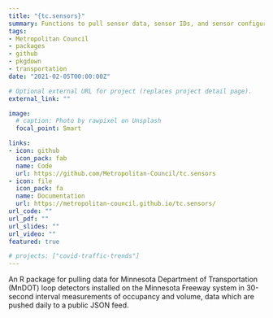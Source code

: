 ```yaml
---
title: "{tc.sensors}"
summary: Functions to pull sensor data, sensor IDs, and sensor configuration for MnDOT metro district
tags:
- Metropolitan Council
- packages
- github
- pkgdown
- transportation
date: "2021-02-05T00:00:00Z"

# Optional external URL for project (replaces project detail page).
external_link: ""

image:
  # caption: Photo by rawpixel on Unsplash
  focal_point: Smart

links:
- icon: github
  icon_pack: fab
  name: Code
  url: https://github.com/Metropolitan-Council/tc.sensors
- icon: file
  icon_pack: fa
  name: Documentation
  url: https://metropolitan-council.github.io/tc.sensors/
url_code: ""
url_pdf: ""
url_slides: ""
url_video: ""
featured: true

# projects: ["covid-traffic-trends"]
---
```



An R package for pulling data for Minnesota Department of Transportation (MnDOT) loop detectors installed on the Minnesota Freeway system in 30-second interval measurements of occupancy and volume, data which are pushed daily to a public JSON feed.  





